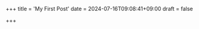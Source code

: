 +++
title = 'My First Post'
date = 2024-07-16T09:08:41+09:00
draft = false
<!-- description: 글의 설명을 추가하여 SEO에 도움을 줄 수 있음. -->
<!-- tags: 글과 관련된 태그를 추가하여 검색 및 필터링에 사용함. -->
<!-- categories: 글의 카테고리를 지정하여 분류함. -->
<!-- author: 글의 작성자를 명시함. -->
<!-- slug: URL에 사용될 글의 슬러그를 지정함. -->
<!-- aliases: 이전 URL에서 새로운 URL로 리디렉션을 설정할 때 사용함. -->
<!-- image: 글의 대표 이미지를 지정함. -->
<!-- layout: 특정 레이아웃 파일을 사용하도록 지정함. -->
+++
